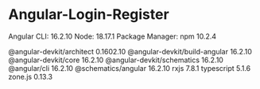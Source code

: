 # Angular-Login-Register

Angular CLI: 16.2.10
Node: 18.17.1
Package Manager: npm 10.2.4

@angular-devkit/architect       0.1602.10
@angular-devkit/build-angular   16.2.10
@angular-devkit/core            16.2.10
@angular-devkit/schematics      16.2.10
@angular/cli                    16.2.10
@schematics/angular             16.2.10
rxjs                            7.8.1
typescript                      5.1.6
zone.js                         0.13.3
